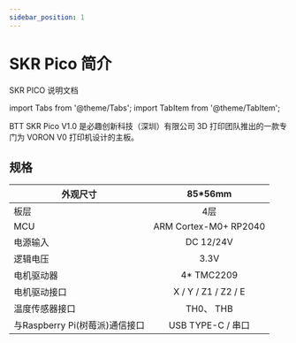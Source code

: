 ```yaml
---
sidebar_position: 1
---
```


# SKR Pico 简介

SKR PICO 说明文档

<!-- import lib start -->

import Tabs from '@theme/Tabs';
import TabItem from '@theme/TabItem';

<!-- import lib end -->

BTT SKR Pico V1.0 是必趣创新科技（深圳）有限公司 3D 打印团队推出的一款专门为 VORON V0 打印机设计的主板。

## **规格**

| 外观尺寸                       |        85*56mm        |
| ------------------------------ | :-------------------: |
| 板层                           |          4层          |
| MCU                            | ARM Cortex-M0+ RP2040 |
| 电源输入                       |       DC 12/24V       |
| 逻辑电压                       |         3.3V          |
| 电机驱动器                     |     $4*$ TMC2209      |
| 电机驱动接口                   |  X / Y / Z1 / Z2 / E  |
| 温度传感器接口                 |       TH0、 THB       |
| 与Raspberry Pi(树莓派)通信接口 |   USB TYPE-C / 串口   |
